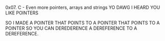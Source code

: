 0x07. C - Even more pointers, arrays and strings
YO DAWG I HEARD YOU LIKE POINTERS

SO I MADE A POINTER THAT POINTS TO
A POINTER THAT POINTS TO A POINTER
SO YOU CAN DEREDERENCE A DEREFERENCE
TO A DEREFERENCE.
